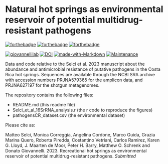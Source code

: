 # Natural hot springs as environmental reservoir of potential multidrug-resistant pathogens

[![forthebadge](https://forthebadge.com/images/badges/cc-by-nd.svg)](https://forthebadge.com)
[![forthebadge](https://forthebadge.com/images/badges/powered-by-coffee.svg)](https://forthebadge.com)
[![forthebadge](https://forthebadge.com/images/badges/built-with-science.svg)](https://forthebadge.com)

[![giovannellilab](https://img.shields.io/badge/BY-Giovannelli_Lab-blue)](http:s//www.donatogiovannelli.com)
[![DOI](https://zenodo.org/badge/DOI/XXXX.svg)](https://doi.org/XXXX)
[![made-with-Markdown](https://img.shields.io/badge/Coded%20in-R-red.svg)](https://www.r-project.org/)
[![Maintenance](https://img.shields.io/badge/Maintained%3F-yes-green.svg)](https://GitHub.com/Naereen/StrapDown.js/graphs/commit-activity)


Data and code relative to the Selci et al. 2023 manuscript about the abundance and antimicrobial resistance of putative pathogens in the Costa Rica hot springs. Sequences are available through the NCBI SRA archive with accession numbers PRJNA579365 for the amplicon data, and PRJNA627197 for the shotgun metagenomes.

The repository contains the following files:

- README.md (this readme file)
- Selci_et_al_16SrRNA_analysis.r (the r code to reproduce the figures)
- pathogensCR_dataset.csv (the environmental dataset)

Please cite as:

Matteo Selci, Monica Correggia, Angelina Cordone, Marco Guida, Grazia Marina Quero, Roberta Piredda, Costantino Vetriani, Carlos Ramirez, Karen G. Lloyd, J. Maarten de Moor, Peter H. Barry, Matthew O. Schrenk and Donato Giovannelli. 2023. Recreational hot springs as environmental reservoir of potential multidrug-resistant pathogens. _Submitted_
